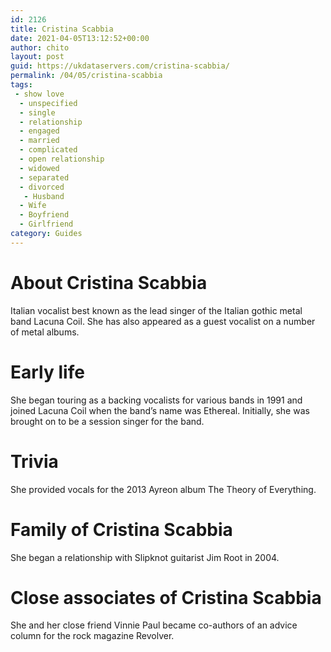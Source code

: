 ```yaml
---
id: 2126
title: Cristina Scabbia
date: 2021-04-05T13:12:52+00:00
author: chito
layout: post
guid: https://ukdataservers.com/cristina-scabbia/
permalink: /04/05/cristina-scabbia
tags:
 - show love
  - unspecified
  - single
  - relationship
  - engaged
  - married
  - complicated
  - open relationship
  - widowed
  - separated
  - divorced
   - Husband
  - Wife
  - Boyfriend
  - Girlfriend
category: Guides
---
```




  
  
#  About Cristina Scabbia
                  
                  
                  
Italian vocalist best known as the lead singer of the Italian gothic metal band Lacuna Coil. She has also appeared as a guest vocalist on a number of metal albums.
                  
                
                
                
# Early life
                  
                  
                  
She began touring as a backing vocalists for various bands in 1991 and joined Lacuna Coil when the band&#8217;s name was Ethereal. Initially, she was brought on to be a session singer for the band.
                  
                
                
                
# Trivia
                  
                  
                  
She provided vocals for the 2013 Ayreon album The Theory of Everything.
                  
                
                
                
# Family of Cristina Scabbia
                  
                  
                  
She began a relationship with Slipknot guitarist Jim Root in 2004.
                  
                
                
                
# Close associates of Cristina Scabbia
                  
                  
                  
She and her close friend Vinnie Paul became co-authors of an advice column for the rock magazine Revolver.
                  
                
              
            
          
          
          
    
    
  
